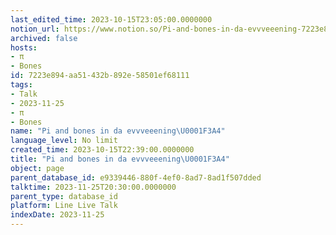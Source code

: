 ```yaml
---
last_edited_time: 2023-10-15T23:05:00.0000000
notion_url: https://www.notion.so/Pi-and-bones-in-da-evvveeening-7223e894aa51432b892e58501ef68111
archived: false
hosts:
- π
- Bones
id: 7223e894-aa51-432b-892e-58501ef68111
tags:
- Talk
- 2023-11-25
- π
- Bones
name: "Pi and bones in da evvveeening\U0001F3A4"
language_level: No limit
created_time: 2023-10-15T22:39:00.0000000
title: "Pi and bones in da evvveeening\U0001F3A4"
object: page
parent_database_id: e9339446-880f-4ef0-8ad7-8ad1f507dded
talktime: 2023-11-25T20:30:00.0000000
parent_type: database_id
platform: Line Live Talk
indexDate: 2023-11-25
---
```



   
   
   
   

   
























